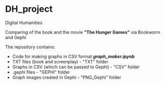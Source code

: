 # DH_project
Digital Humanities

Comparing of the book and the movie **"The Hunger Games"** via Bookworm and Gephi

The repository contains:
* Code for making graphs in CSV format  ***graph_maker.ipynb*** 
* TXT files (book and screenplay) - "TXT" folder
* Graphs in CSV (which can be passed to Gephi) - "CSV" folder
* .gephi files - "GEPHI" folder
* Graph images created in Gephi - "PNG_Gephi" folder
